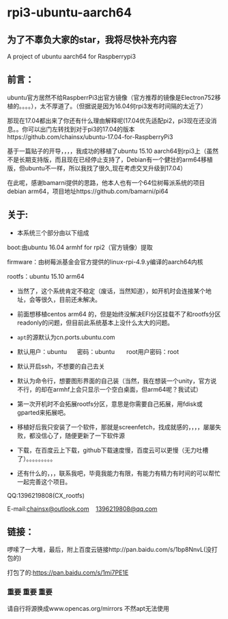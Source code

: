 # rpi3-ubuntu-aarch64

## 为了不辜负大家的star，我将尽快补充内容

A project of ubuntu aarch64 for Raspberrypi3

## 前言：

ubuntu官方居然不给RaspberrPi3出官方镜像（官方推荐的镜像是Electron752移植的。。。。），太不厚道了。（但据说是因为16.04何rpi3发布时间隔的太近了）

那现在17.04都出来了你还有什么理由解释呢(17.04优先适配pi2，pi3现在还没消息。。你可以出门左转找到对于pi3的17.04的版本https://github.com/chainsx/ubuntu-17.04-for-RaspberryPi3

基于一篇贴子的开导，，，，我成功的移植了ubuntu 15.10 aarch64到rpi3上（虽然不是长期支持版，而且现在已经停止支持了，Debian有一个健壮的arm64移植版，但ubuntu不一样，所以我找了很久,现在考虑交叉升级到17.04）

在此呢，感谢bamarni提供的思路，他本人也有一个64位树莓派系统的项目debian arm64，项目地址https://github.com/bamarni/pi64

## 关于:

* 本系统三个部分由以下组成

boot:由ubuntu 16.04 armhf for rpi2（官方镜像）提取

firmware：由树莓派基金会官方提供的linux-rpi-4.9.y编译的aarch64内核

rootfs：ubuntu 15.10 arm64

* 当然了，这个系统肯定不稳定（废话，当然知道），如开机时会连接某个地址，会等很久，目前还未解决。

* 前面想移植centos arm64 的，但是始终没解决EFI分区挂载不了和rootfs分区readonly的问题，但目前此系统基本上没什么太大的问题。

* `apt`的源默认为cn.ports.ubuntu.com

* 默认用户：ubuntu      密码：ubuntu       root用户密码：root      

* 默认开启ssh，不想要的自己去关

* 默认为命令行，想要图形界面的自己装（当然，我在想装一个unity，官方说不行，的却在armhf上会只显示一个空白桌面，但arm64呢？我试试）

* 第一次开机时不会拓展rootfs分区，意思是你需要自己拓展，用fdisk或gparted来拓展吧。

* 移植好后我只安装了一个软件，那就是screenfetch，找成就感的，，，，屡屡失败，都没信心了，随便更新了一下软件源

* 下载，在百度云上下载，github下载速度慢，百度云可以更慢（无力吐槽了）。。。。。。。。。

* 还有什么的，，，联系我吧，毕竟我能力有限，有能力有精力有时间的可以帮忙一起完善这个项目。

QQ:1396219808(CX_rootfs)

E-mail:chainsx@outlook.com    1396219808@qq.com

## 链接：

啰嗦了一大堆，最后，附上百度云链接http://pan.baidu.com/s/1bp8NnvL(没打包的)

打包了的:https://pan.baidu.com/s/1mi7PE1E

### 重要 重要 重要
请自行将源换成www.opencas.org/mirrors
不然apt无法使用
